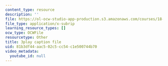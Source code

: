 ```yaml
---
content_type: resource
description: ''
file: https://ol-ocw-studio-app-production.s3.amazonaws.com/courses/18-06sc-linear-algebra-fall-2011/81b3df44aac502c5cc54c1e500744b70_QNpj-gOXW9M.srt
file_type: application/x-subrip
learning_resource_types: []
ocw_type: OCWFile
resourcetype: Other
title: 3play caption file
uid: 81b3df44-aac5-02c5-cc54-c1e500744b70
video_metadata:
  youtube_id: null
---
```

